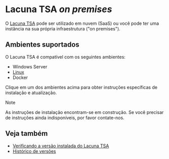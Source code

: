 ﻿# Lacuna TSA *on premises*

O [Lacuna TSA](../index.md) pode ser utilizado em nuvem (SaaS) ou você pode ter uma instância na sua própria infraestrutura ("on premises").

## Ambientes suportados

O Lacuna TSA é compatível com os seguintes ambientes:

* Windows Server
* [Linux](linux/index.md)
* Docker

Clique em um dos ambientes acima para obter instruções específicas de instalação e atualização.

> [!NOTE]
> As instruções de instalação encontram-se em construção. Se você precisar de instruções ainda indisponíveis, por favor contate-nos.

## Veja também

* [Verificando a versão instalada do Lacuna TSA](check-version.md)
* [Histórico de versões](../changelog.md)
